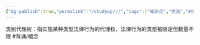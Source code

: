 ```yaml
---
{"dg-publish":true,"permalink":"/studyup///","tags":["知识点","民法","#权利","#民法权利"]}
---
```


类别代理权：指实施某种类型法律行为的代理权，法律行为的类型被限定但数量不限 #背诵/概念 